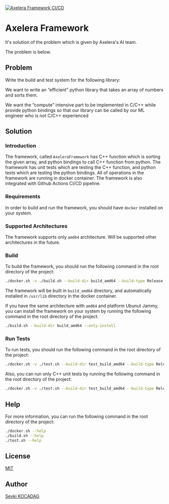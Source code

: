 [![Axelera Framework CI/CD](https://github.com/SevkiBekir/axelera/actions/workflows/main.yml/badge.svg)](https://github.com/SevkiBekir/axelera/actions/workflows/main.yml)

# Axelera Framework
It's solution of the problem which is given by Axelera's AI team.  

The problem is below.

## Problem
Write the build and test system for the following library:

We want to write an “efficient” python library that takes an array of numbers and sorts them.

We want  the “compute” intensive part to be implemented in C/C++ while provide python bindings so that our library can be called by our ML engineer who is not C/C++ experienced

## Solution
### Introduction
The framework, called `AxeleraFramework` has C++ function which is sorting the given array, and python bindings to call C++ function from python. The framework has unit tests which are testing the C++ function, and python tests which are testing the python bindings. All of operations in the framework are running in docker container. The framework is also integrated with Github Actions CI/CD pipeline.

### Requirements
In order to build and run the framework, you should have `docker` installed on your system.

### Supported Architectures
The framework supports only `amd64` architecture. Will be supported other architectures in the future.

### Build
To build the framework, you should run the following command in the root directory of the project:
```bash
./docker.sh -v ./build.sh --build-dir build_amd64 --build-type Release
```

The framework will be built in `build_amd64` directory, and automatically installed in `/usr/lib` directory in the docker container.

If you have the same architecture with `amd64` and platform Ubunut Jammy, you can install the framework on your system by running the following command in the root directory of the project:
```bash
./build.sh --build-dir build_amd64 --only-install
```


### Run Tests
To run tests, you should run the following command in the root directory of the project:
```bash
./docker.sh -v ./test.sh --build-dir test_build_amd64 --build-type Release --all-tests
```

Also, you can run only C++ unit tests by running the following command in the root directory of the project:
```bash
./docker.sh -v ./test.sh --build-dir test_build_amd64 --build-type Release --cpp-tests
```

## Help
For more information, you can run the following command in the root directory of the project:
```bash
./docker.sh --help
./build.sh --help
./test.sh --help
```

## License
[MIT](https://choosealicense.com/licenses/mit/)

## Author
[Sevki KOCADAG](mailto:bekirsevki@gmail.com)